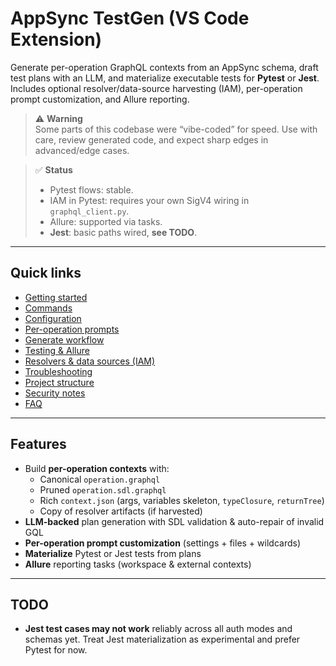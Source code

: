 # AppSync TestGen (VS Code Extension)

Generate per-operation GraphQL contexts from an AppSync schema, draft test plans with an LLM, and materialize executable tests for **Pytest** or **Jest**. Includes optional resolver/data-source harvesting (IAM), per-operation prompt customization, and Allure reporting.

> ⚠️ **Warning**  
> Some parts of this codebase were “vibe-coded” for speed. Use with care, review generated code, and expect sharp edges in advanced/edge cases.

> ✅ **Status**  
> - Pytest flows: stable.  
> - IAM in Pytest: requires your own SigV4 wiring in `graphql_client.py`.  
> - Allure: supported via tasks.  
> - **Jest**: basic paths wired, **see TODO**.

---

## Quick links

- [Getting started](docs/GETTING_STARTED.md)
- [Commands](docs/commands.md)
- [Configuration](docs/configuration.md)
- [Per-operation prompts](docs/prompts.md)
- [Generate workflow](docs/workflow.md)
- [Testing & Allure](docs/testing.md)
- [Resolvers & data sources (IAM)](docs/resolvers.md)
- [Troubleshooting](docs/troubleshooting.md)
- [Project structure](docs/project-structure.md)
- [Security notes](docs/security.md)
- [FAQ](docs/faq.md)

---

## Features

- Build **per-operation contexts** with:
  - Canonical `operation.graphql`
  - Pruned `operation.sdl.graphql`
  - Rich `context.json` (args, variables skeleton, `typeClosure`, `returnTree`)
  - Copy of resolver artifacts (if harvested)
- **LLM-backed** plan generation with SDL validation & auto-repair of invalid GQL
- **Per-operation prompt customization** (settings + files + wildcards)
- **Materialize** Pytest or Jest tests from plans
- **Allure** reporting tasks (workspace & external contexts)

---

## TODO

- **Jest test cases may not work** reliably across all auth modes and schemas yet. Treat Jest materialization as experimental and prefer Pytest for now.

